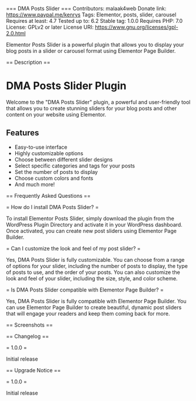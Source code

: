 === DMA Posts Slider ===
Contributors: malaak4web
Donate link: https://www.paypal.me/kenrys
Tags: Elementor, posts, slider, carousel
Requires at least: 4.7
Tested up to: 6.2
Stable tag: 1.0.0
Requires PHP: 7.0
License: GPLv2 or later
License URI: https://www.gnu.org/licenses/gpl-2.0.html

Elementor Posts Slider is a powerful plugin that allows you to display your blog posts in a slider or carousel format using Elementor Page Builder.

== Description ==


# DMA Posts Slider Plugin

Welcome to the "DMA Posts Slider" plugin, a powerful and user-friendly tool that allows you to create stunning sliders for your blog posts and other content on your website using Elementor. 

## Features

* Easy-to-use interface
* Highly customizable options
* Choose between different slider designs
* Select specific categories and tags for your posts
* Set the number of posts to display
* Choose custom colors and fonts
* And much more!


== Frequently Asked Questions ==

= How do I install DMA Posts Slider? =

To install Elementor Posts Slider, simply download the plugin from the WordPress Plugin Directory and activate it in your WordPress dashboard. Once activated, you can create new post sliders using Elementor Page Builder.

= Can I customize the look and feel of my post slider? =

Yes, DMA Posts Slider is fully customizable. You can choose from a range of options for your slider, including the number of posts to display, the type of posts to use, and the order of your posts. You can also customize the look and feel of your slider, including the size, style, and color scheme.

= Is DMA Posts Slider compatible with Elementor Page Builder? =

Yes, DMA Posts Slider is fully compatible with Elementor Page Builder. You can use Elementor Page Builder to create beautiful, dynamic post sliders that will engage your readers and keep them coming back for more.

== Screenshots ==

== Changelog ==

= 1.0.0 =

Initial release

== Upgrade Notice ==

= 1.0.0 =

Initial release